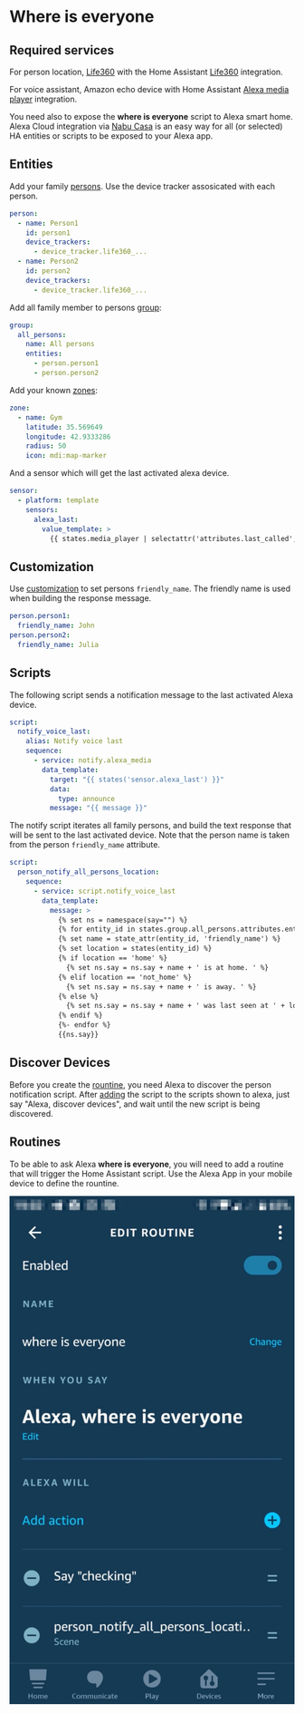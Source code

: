 # Where is everyone

## Required services

For person location, [Life360](https://www.life360.com/intl/) with the Home Assistant [Life360](https://www.home-assistant.io/integrations/life360/) integration.

For voice assistant, Amazon echo device with Home Assistant [Alexa media player](https://github.com/custom-components/alexa_media_player) integration.

You need also to expose the **where is everyone** script to Alexa smart home. Alexa Cloud integration via [Nabu Casa](https://www.nabucasa.com/) is an easy way for all (or selected) HA entities or scripts to be exposed to your Alexa app.

## Entities

Add your family [persons](https://www.home-assistant.io/integrations/person/). Use the device tracker assosicated with each person.

```yaml
person:
  - name: Person1
    id: person1
    device_trackers:
      - device_tracker.life360_...
  - name: Person2
    id: person2
    device_trackers:
      - device_tracker.life360_...
```

Add all family member to persons [group](https://www.home-assistant.io/integrations/group/):

```yaml
group:
  all_persons:
    name: All persons
    entities:
      - person.person1
      - person.person2
```

Add your known [zones](https://www.home-assistant.io/integrations/zone):

```yaml
zone:
  - name: Gym
    latitude: 35.569649
    longitude: 42.9333286
    radius: 50
    icon: mdi:map-marker
```

And a sensor which will get the last activated alexa device.

```yaml
sensor:
  - platform: template
    sensors:
      alexa_last:
        value_template: >
          {{ states.media_player | selectattr('attributes.last_called','eq',True) | map(attribute='entity_id') | first }}
```

## Customization

Use [customization](https://www.home-assistant.io/docs/configuration/customizing-devices/) to set persons ```friendly_name```. The friendly name is used when building the response message.

```yaml
person.person1:
  friendly_name: John
person.person2:
  friendly_name: Julia
```

## Scripts

The following script sends a notification message to the last activated Alexa device.

```yaml
script:
  notify_voice_last:
    alias: Notify voice last
    sequence:
      - service: notify.alexa_media
        data_template:
          target: "{{ states('sensor.alexa_last') }}"
          data:
            type: announce
          message: "{{ message }}"
```

The notify script iterates all family persons, and build the text response that will be sent to the last activated device. Note that the person name is taken from the person ```friendly_name``` attribute.

```yaml
script:
  person_notify_all_persons_location:
    sequence:
      - service: script.notify_voice_last
        data_template:
          message: >
            {% set ns = namespace(say="") %}
            {% for entity_id in states.group.all_persons.attributes.entity_id -%}
            {% set name = state_attr(entity_id, 'friendly_name') %}
            {% set location = states(entity_id) %}
            {% if location == 'home' %}
              {% set ns.say = ns.say + name + ' is at home. ' %}
            {% elif location == 'not_home' %}
              {% set ns.say = ns.say + name + ' is away. ' %}
            {% else %}
              {% set ns.say = ns.say + name + ' was last seen at ' + location + '. ' %}
            {% endif %}
            {%- endfor %}
            {{ns.say}}
```

## Discover Devices

Before you create the [rountine](https://www.amazon.com/gp/help/customer/display.html?nodeId=202200080), you need Alexa to discover the person notification script. After [adding](https://www.nabucasa.com/config/amazon_alexa/) the script to the scripts shown to alexa, just say "Alexa, discover devices", and wait until the new script is being discovered.

## Routines

To be able to ask Alexa **where is everyone**, you will need to add a routine that will trigger the Home Assistant script. Use the Alexa App in your mobile device to define the rountine.

![Alexa Rotine](image.jpg)

